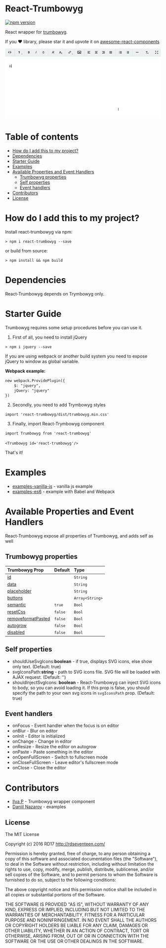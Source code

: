 # React-Trumbowyg

[![npm version](https://badge.fury.io/js/react-trumbowyg.svg)](https://badge.fury.io/js/react-trumbowyg)

React wrapper for [trumbowyg](https://alex-d.github.io/Trumbowyg/ "trumbowyg").

If you :heart: library, please star it and upvote it on [awesome-react-components](http://devarchy.com/react-components)

![Demo](demo.gif)

# Table of contents

- [How do I add this to my project?](#how-do-i-add-this-to-my-project)
- [Dependencies](#dependencies)
- [Starter Guide](#starter-guide)
- [Examples](#examples)
- [Available Properties and Event Handlers](#available-properties-and-event-handlers)
  - [Trumbowyg properties](#trumbowyg-properties)
  - [Self properties](#self-properties)
  - [Event handlers](#event-handlers)
- [Contributors](#contributors)
- [License](#license)

# How do I add this to my project?

Install react-trumbowyg via npm:
```
> npm i react-trumbowyg --save
```

or build from source:

```
> npm install && npm build
```

# Dependencies

React-Trumbowyg depends on Trymbowyg only. 

# Starter Guide

Trumbowyg requires some setup procedures before you can use it. 

1. First of all, you need to install jQuery  

```
> npm i jquery --save
``` 

If you are using webpack or another build system you need to expose jQuery to window as global variable.

__Webpack example:__
  
```
new webpack.ProvidePlugin({
    $: "jquery",
    jQuery: "jquery"
}) 
```

2. Secondly, you need to add Trymbowyg styles
```
import 'react-trumbowyg/dist/trumbowyg.min.css'
```

3. Finally, import React-Trymbowyg component
```
import Trumbowyg from 'react-trumbowyg'

<Trumbowyg id='react-trumbowyg'/>
```

That's it!

# Examples

* [examples-vanilla-js](https://github.com/RD17/react-trumbowyg/tree/master/examples-vanilla-js) - vanilla js example
* [examples-es6](https://github.com/RD17/react-trumbowyg/tree/master/examples-es6) - example with Babel and Webpack

# Available Properties and Event Handlers

React-Trumbowyg expose all properties of Trumbowyg, and adds self as well

## Trumbowyg properties

|                                           Trumbowyg Prop                                                                |    Default    |        Type         |
|:------------------------------------------------------------------------------------------------------------------------|:--------------|:--------------------|
| [id](#id)                                                                                                               |               | ```String```        |
| [data](#data)                                                                                                           |               | ```String```        |
| [placeholder](#placeholder)                                                                                             |               | ```String```        |
| [buttons](https://alex-d.github.io/Trumbowyg/documentation.html#button-pane "buttons")                                  |               | ```Array<String>``` |
| [semantic](https://alex-d.github.io/Trumbowyg/documentation.html#semantic "semantic")                                   | ```true```    | ```Bool```          |
| [resetCss](https://alex-d.github.io/Trumbowyg/documentation.html#reset-css "resetCss")                                  | ```false```   | ```Bool```          |
| [removeformatPasted](https://alex-d.github.io/Trumbowyg/documentation.html#remove-format-pasted "removeformatPasted")   | ```false```   | ```Bool```          |
| [autogrow](https://alex-d.github.io/Trumbowyg/documentation.html#auto-adjust-height "autogrow")                         | ```false```   | ```Bool```          |
| [disabled](https://alex-d.github.io/Trumbowyg/documentation.html#enable-disable-edition "disabled")                     | ```false```   | ```Bool```          |

## Self properties

 * shouldUseSvgIcons:**boolean** - if true, displays SVG icons, else show only text. (Default: true)
 * svgIconsPath:**string** - path to SVG icons file. SVG file will be loaded with AJAX request. (Default: '') 
 * shouldInjectSvgIcons: **boolean** - React-Trumbowyg can inject SVG icons to body, so you can avoid loading it. If this prop is false, you should specify the path to your own svg icons in ```svgIconsPath``` prop. (Default: true)

## Event handlers
 * onFocus - Event handler when the focus is on editor
 * onBlur - Blur on editor 
 * onInit - Editor is initialized
 * onChange - Change in editor
 * onResize - Resize the editor on autogrow
 * onPaste - Paste something in the editor
 * onOpenFullScreen - Switch to fullscreen mode
 * onCloseFullScreen - Leave editor's fullscreen mode
 * onClose - Close the editor

# Contributors
* [Ilya P](http://sochix.ru) - Trumbowyg wrapper component
* [Daniil Nazarov](https://github.com/eezzyybreezzyy) - examples 

## License

The MIT License

Copyright (c) 2016 RD17 http://rdseventeen.com/

Permission is hereby granted, free of charge, to any person obtaining a copy of this software and associated documentation files (the "Software"), to deal in the Software without restriction, including without limitation the rights to use, copy, modify, merge, publish, distribute, sublicense, and/or sell copies of the Software, and to permit persons to whom the Software is furnished to do so, subject to the following conditions:

The above copyright notice and this permission notice shall be included in all copies or substantial portions of the Software.

THE SOFTWARE IS PROVIDED "AS IS", WITHOUT WARRANTY OF ANY KIND, EXPRESS OR IMPLIED, INCLUDING BUT NOT LIMITED TO THE WARRANTIES OF MERCHANTABILITY, FITNESS FOR A PARTICULAR PURPOSE AND NONINFRINGEMENT. IN NO EVENT SHALL THE AUTHORS OR COPYRIGHT HOLDERS BE LIABLE FOR ANY CLAIM, DAMAGES OR OTHER LIABILITY, WHETHER IN AN ACTION OF CONTRACT, TORT OR OTHERWISE, ARISING FROM, OUT OF OR IN CONNECTION WITH THE SOFTWARE OR THE USE OR OTHER DEALINGS IN THE SOFTWARE.

